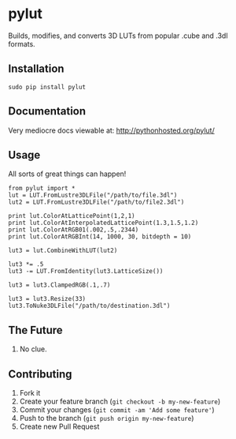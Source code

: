 # pylut

Builds, modifies, and converts 3D LUTs from popular .cube and .3dl formats.

## Installation

	sudo pip install pylut

## Documentation
	
Very mediocre docs viewable at: http://pythonhosted.org/pylut/

## Usage

All sorts of great things can happen!

	from pylut import *
	lut = LUT.FromLustre3DLFile("/path/to/file.3dl")
	lut2 = LUT.FromLustre3DLFile("/path/to/file2.3dl")

	print lut.ColorAtLatticePoint(1,2,1)
	print lut.ColorAtInterpolatedLatticePoint(1.3,1.5,1.2)
	print lut.ColorAtRGB01(.002,.5,.2344)
	print lut.ColorAtRGBInt(14, 1000, 30, bitdepth = 10)

	lut3 = lut.CombineWithLUT(lut2)

	lut3 *= .5
	lut3 -= LUT.FromIdentity(lut3.LatticeSize())

	lut3 = lut3.ClampedRGB(.1,.7)

	lut3 = lut3.Resize(33)
	lut3.ToNuke3DLFile("/path/to/destination.3dl")


## The Future

1. No clue.


## Contributing

1. Fork it
2. Create your feature branch (`git checkout -b my-new-feature`)
3. Commit your changes (`git commit -am 'Add some feature'`)
4. Push to the branch (`git push origin my-new-feature`)
5. Create new Pull Request
